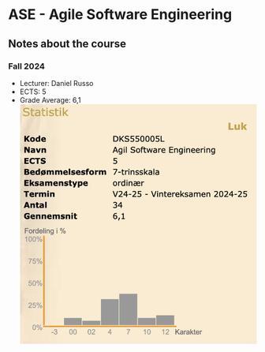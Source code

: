 # ASE - Agile Software Engineering
## Notes about the course
### Fall 2024
- Lecturer: Daniel Russo
- ECTS: 5 
- Grade Average: 6,1
![STADS/F24.png](STADS/F24.png)